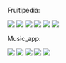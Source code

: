 Fruitipedia:

<img src="https://github.com/niki9011/web_apps-django/blob/main/fruitipedia_exam/static/images/index.png"/>
<img src="https://github.com/niki9011/web_apps-django/blob/main/fruitipedia_exam/static/images/create.png"/>
<img src="https://github.com/niki9011/web_apps-django/blob/main/fruitipedia_exam/static/images/fruits.png"/>
<img src="https://github.com/niki9011/web_apps-django/blob/main/fruitipedia_exam/static/images/profile-details.png"/>
<img src="https://github.com/niki9011/web_apps-django/blob/main/fruitipedia_exam/static/images/edit-profile.png"/>
<img src="https://github.com/niki9011/web_apps-django/blob/main/fruitipedia_exam/static/images/edit and delete.png"/>

Music_app:

<img src="https://github.com/niki9011/web_apps-django/blob/main/music_app/static/images/home.png"/>
<img src="https://github.com/niki9011/web_apps-django/blob/main/music_app/static/images/add_album2.png"/>
<img src="https://github.com/niki9011/web_apps-django/blob/main/music_app/static/images/all_albums.png"/>
<img src="https://github.com/niki9011/web_apps-django/blob/main/music_app/static/images/profile_details4.png"/>
<img src="https://github.com/niki9011/web_apps-django/blob/main/music_app/static/images/details%0A.png"/>

